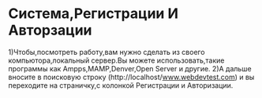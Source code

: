 # Система,Регистрации И Авторзации
1)Чтобы,посмотреть работу,вам нужно сделать из своего компьютора,локальный сервер.Вы можете использовать,такие программы как Ampps,MAMP,Denver,Open Server и другие.
2)А дальше вносите в поисковую строку (http://localhost/www.webdevtest.com) и вы переходите на страничку,с колонкой Регистрации и Авторизации.
